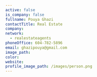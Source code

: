 ```yaml
---
active: false
is_company: false
fullname: Pouya Ghazi
contactTitle: Real Estate
company:
network:
  - realestateagents
phoneOffice: 604-782-5896
email: ghazipouya@gmail.com
image_path:
color:
website:
profile_image_path: /images/person.png
---
```

